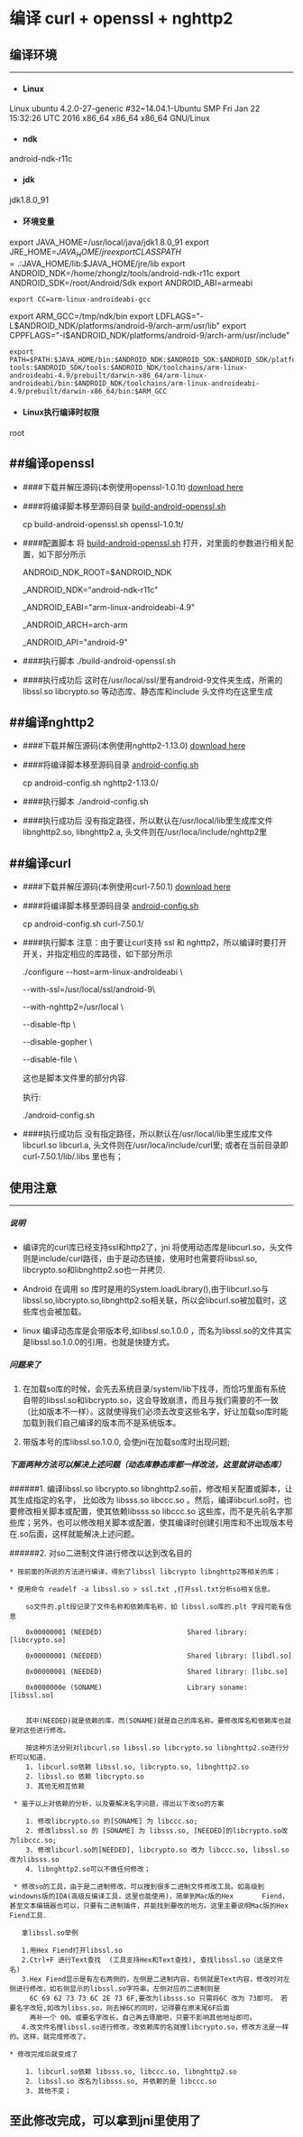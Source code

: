 # 编译 curl + openssl + nghttp2

## 编译环境 
----


* #### Linux
Linux ubuntu 4.2.0-27-generic #32~14.04.1-Ubuntu SMP Fri Jan 22 15:32:26 UTC 2016 x86_64 x86_64 x86_64 GNU/Linux


* #### ndk
android-ndk-r11c

* #### jdk
jdk1.8.0_91

* #### 环境变量
export JAVA_HOME=/usr/local/java/jdk1.8.0_91
export JRE_HOME=$JAVA_HOME/jre
export CLASSPATH=.:$JAVA_HOME/lib:$JAVA_HOME/jre/lib
export ANDROID_NDK=/home/zhonglz/tools/android-ndk-r11c
export ANDROID_SDK=/root/Android/Sdk
export ANDROID_ABI=armeabi

	export CC=arm-linux-androideabi-gcc
export ARM_GCC=/tmp/ndk/bin
export LDFLAGS="-L$ANDROID_NDK/platforms/android-9/arch-arm/usr/lib"
export CPPFLAGS="-I$ANDROID_NDK/platforms/android-9/arch-arm/usr/include"

	export PATH=$PATH:$JAVA_HOME/bin:$ANDROID_NDK:$ANDROID_SDK:$ANDROID_SDK/platform-tools:$ANDROID_SDK/tools:$ANDROID_NDK/toolchains/arm-linux-androideabi-4.9/prebuilt/darwin-x86_64/arm-linux-androideabi/bin:$ANDROID_NDK/toolchains/arm-linux-androideabi-4.9/prebuilt/darwin-x86_64/bin:$ARM_GCC

* #### Linux执行编译时权限
root



##编译openssl
----

* ####下载并解压源码(本例使用openssl-1.0.1t)
	[download here](https://www.openssl.org/source/old)
* ####将编译脚本移至源码目录
	[build-android-openssl.sh](build-android-openssl.sh)
	
	cp build-android-openssl.sh openssl-1.0.1t/
* ####配置脚本
	将 [build-android-openssl.sh](build-android-openssl.sh) 打开，对里面的参数进行相关配置，如下部分所示
	
	 ANDROID_NDK_ROOT=$ANDROID_NDK
	 
	 _ANDROID_NDK="android-ndk-r11c"	
	 
	 _ANDROID_EABI="arm-linux-androideabi-4.9"
	 
	 _ANDROID_ARCH=arch-arm
	 
	 _ANDROID_API="android-9"
	 
* ####执行脚本
	 ./build-android-openssl.sh
	 
* ####执行成功后
	这时在/usr/local/ssl/里有android-9文件夹生成，所需的libssl.so libcrypto.so 等动态库、静态库和include 头文件均在这里生成
	
##编译nghttp2
----
* ####下载并解压源码(本例使用nghttp2-1.13.0)
	[download here](http://www.nghttp2.org/)
* ####将编译脚本移至源码目录
	[android-config.sh](android-config.sh)
	
	cp android-config.sh nghttp2-1.13.0/

* ####执行脚本
	 ./android-config.sh
	 
* ####执行成功后
	没有指定路径，所以默认在/usr/local/lib里生成库文件libnghttp2.so, libnghttp2.a, 头文件则在/usr/loca/include/nghttp2里

##编译curl
----

* ####下载并解压源码(本例使用curl-7.50.1)
	[download here](https://curl.haxx.se/download.html)
* ####将编译脚本移至源码目录
	[android-config.sh](android-config.sh)
	
	cp android-config.sh curl-7.50.1/

* ####执行脚本
	注意：由于要让curl支持 ssl 和 nghttp2，所以编译时要打开开关，并指定相应的库路径，如下部分所示
	
	./configure --host=arm-linux-androideabi \
	
	--with-ssl=/usr/local/ssl/android-9\

	--with-nghttp2=/usr/local \
	
	--disable-ftp \
	
	--disable-gopher \
	
	--disable-file \

	这也是脚本文件里的部分内容.
	
	执行:
	
	 ./android-config.sh
	 
	 
* ####执行成功后
	没有指定路径，所以默认在/usr/local/lib里生成库文件libcurl.so libcurl.a, 头文件则在/usr/loca/include/curl里;
	或者在当前目录即curl-7.50.1/lib/.libs 里也有；
	
## 使用注意 
----
##### 说明
* 编译完的curl库已经支持ssl和http2了，jni 将使用动态库是libcurl.so，头文件则是include/curl路径，由于是动态链接，使用时也需要将libssl.so, libcrypto.so和libnghttp2.so也一并拷贝.

* Android 在调用 so 库时是用的System.loadLibrary(),由于libcurl.so与libssl.so,libcrypto.so,libnghttp2.so相关联，所以会libcurl.so被加载时，这些库也会被加载。

* linux 编译动态库是会带版本号,如libssl.so.1.0.0 ，而名为libssl.so的文件其实是libssl.so.1.0.0的引用，也就是快捷方式。

##### 问题来了

1. 在加载so库的时候，会先去系统目录/system/lib下找寻，而恰巧里面有系统自带的libssl.so和libcrypto.so，这会导致崩溃，而且与我们需要的不一致（比如版本不一样）。这就使得我们必须去改变这些名字，好让加载so库时能加载到我们自己编译的版本而不是系统版本。

2. 带版本号的库libssl.so.1.0.0, 会使jni在加载so库时出现问题;


##### 下面两种方法可以解决上述问题（动态库静态库都一样改法，这里就讲动态库）
######1. 编译libssl.so libcrypto.so libnghttp2.so前，修改相关配置或脚本，让其生成指定的名字， 比如改为 libsss.so libccc.so 。然后，编译libcurl.so时，也要修改相关脚本或配置，使其依赖libsss.so libccc.so 这些库，而不是先前名字那些库；另外，也可以修改相关脚本或配置，使其编译时创建引用库和不出现版本号在.so后面，这样就能解决上述问题。


######2. 对so二进制文件进行修改以达到改名目的

	* 按前面的所说的方法进行编译，得到了libssl libcrypto libnghttp2等相关的库；
	
	* 使用命令 readelf -a libssl.so > ssl.txt ,打开ssl.txt分析so相关信息。
	
		so文件的.plt段记录了文件名称和依赖库名称，如 libssl.so库的.plt 字段可能有信息
	
	    0x00000001 (NEEDED)                     Shared library: [libcrypto.so]
	    
	    0x00000001 (NEEDED)                     Shared library: [libdl.so]
	    
 		0x00000001 (NEEDED)                     Shared library: [libc.so]
 		
 		0x0000000e (SONAME)                     Library soname: [libssl.so]
 		
 		
 		其中(NEEDED)就是依赖的库，而(SONAME)就是自己的库名称。要修改库名和依赖库也就是对这些进行修改。
 		
 	    按这种方法分别对libcurl.so libssl.so libcrypto.so libnghttp2.so进行分析可以知道，
 	    1. libcurl.so依赖 libssl.so, libcrypto.so, libnghttp2.so
 	    2. libssl.so 依赖 libcrypto.so
 	    3. 其他无相互依赖
 	 
 	 * 鉴于以上对依赖的分析，以及要解决名字问题，得出以下改so的方案
 		
 		1. 修改libcrypto.so 的[SONAME] 为 libccc.so;
 		2. 修改libssl.so 的 [SONAME] 为 libsss.so, [NEEDED]的libcrypto.so改为libccc.so;
 		3. 修改libcurl.so的[NEEDED], libcrypto.so 改为 libccc.so, libssl.so 改为libsss.so
 		4. libnghttp2.so可以不做任何修改；
 		
 	 * 修改so的工具，由于是二进制修改，可以搜到很多二进制文件修改工具。如高级到windowns版的IDA(高级反编译工具，这里也能使用)，简单到Mac版的Hex 		Fiend，甚至文本编辑器也可以，只要有二进制插件，并能找到要改的地方。这里主要说明Mac版的Hex Fiend工具.
 	 
 	   拿libssl.so举例
 	   
 	   1.用Hex Fiend打开libssl.so
 	   2.Ctrl+F 进行Text查找  (工具支持Hex和Text查找), 查找libssl.so（这是文件名)
 	   3.Hex Fiend显示是有左右两侧的，左侧是二进制内容，右侧就是Text内容，修改时对左侧进行修改，如右侧显示的libssl.so字符串，左侧对应的二进制则是
 	   	 6C 69 62 73 73 6C 2E 73 6F,要改为libsss.so 只需将6C 改为 73即可。 若要名字改短,如改为libss.so，则去掉6C的同时，记得要在原末尾6F后面
 	   	 再补一个 00。或要名字改长，自己再去琢磨吧，只要不影响其他地址即可。
 	   4.改文件名搜libssl.so进行修改，改依赖库的名就搜libcrypto.so，修改方法是一样的。这样，就完成修改了。
 	   
 	* 修改完成后就变成了
 	 
 	 	1. libcurl.so依赖 libsss.so, libccc.so, libnghttp2.so
 	    2. libssl.so 改名为libsss.so, 并依赖的是 libccc.so
 	    3. 其他不变；
 	    
 	    
 	    
## 至此修改完成，可以拿到jni里使用了
	






